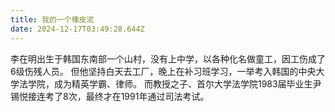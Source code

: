 ```yaml
---
title: 我的一个橡皮泥
date: 2024-12-17T03:49:28.644Z
---
```


李在明出生于韩国东南部一个山村，没有上中学，以各种化名做童工，因工伤成了6级伤残人员。 但他坚持白天去工厂，晚上在补习班学习，一举考入韩国的中央大学法学院，成为精英学霸、律师。 而教授之子、首尔大学法学院1983届毕业生尹锡悦接连考了8次，最终才在1991年通过司法考试。